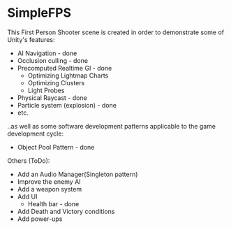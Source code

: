 # SimpleFPS

This First Person Shooter scene is created in order to demonstrate some of Unity's features:
- AI Navigation 		- done
- Occlusion culling		- done
- Precomputed Realtime GI	- done
	- Optimizing Lightmap Charts
	- Optimizing Clusters
	- Light Probes
- Physical Raycast				- done
- Particle system (explosion)	- done
- etc.

..as well as some software development patterns applicable to the game development cycle:

- Object Pool Pattern - done

Others (ToDo):
- Add an Audio Manager(Singleton pattern)
- Improve the enemy AI
- Add a weapon system
- Add UI
	- Health bar		- done
- Add Death and Victory conditions
- Add power-ups
